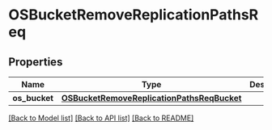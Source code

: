 # OSBucketRemoveReplicationPathsReq

## Properties
Name | Type | Description | Notes
------------ | ------------- | ------------- | -------------
**os_bucket** | [**OSBucketRemoveReplicationPathsReqBucket**](OSBucketRemoveReplicationPathsReqBucket.md) |  | 

[[Back to Model list]](../README.md#documentation-for-models) [[Back to API list]](../README.md#documentation-for-api-endpoints) [[Back to README]](../README.md)


